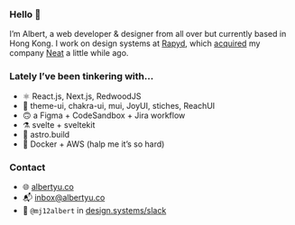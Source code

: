 ### Hello 👋
I’m Albert, a web developer & designer from all over but currently based in Hong Kong. I work on design systems at [Rapyd](https://www.rapyd.net), which [acquired](https://www.rapyd.net/company/news/press-releases/rapyd-completes-acquisition-of-neat/) my company [Neat](https://www.neatcommerce.com) a little while ago.

### Lately I’ve been tinkering with...
- ⚛ React.js, Next.js, RedwoodJS 
- 🎨 theme-ui, chakra-ui, mui, JoyUI, stiches, ReachUI
- 🙃 a Figma + CodeSandbox + Jira workflow
- ⚗️ svelte + sveltekit
- 👀 astro.build
- 🥲 Docker + AWS (halp me it’s so hard)

### Contact
- 🌐 [albertyu.co](https://albertyu.co/)
- 📬 inbox@albertyu.co
- 💬 `@mj12albert` in [design.systems/slack](http://design.systems/slack/)


<!--
**mj12albert/mj12albert** is a ✨ _special_ ✨ repository because its `README.md` (this file) appears on your GitHub profile.

Here are some ideas to get you started:

- 🔭 I’m currently working on ...
- 🌱 I’m currently learning ...
- 👯 I’m looking to collaborate on ...
- 🤔 I’m looking for help with ...
- 💬 Ask me about ...
- 📫 How to reach me: ...
- 😄 Pronouns: ...
- ⚡ Fun fact: ...
-->
